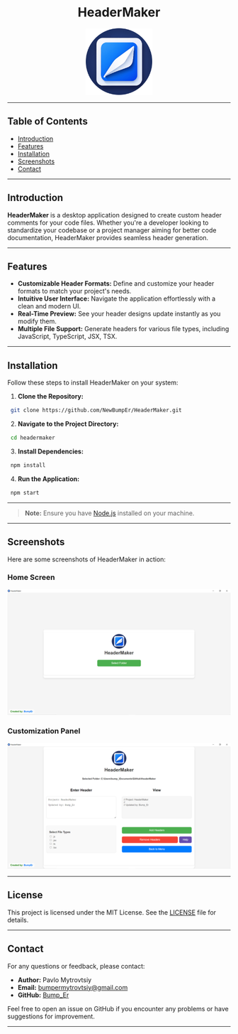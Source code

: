 <div align="center">

# HeaderMaker

</div>

<div align="center">
  <img src="app/assets/icon/icon.png" alt="HeaderMaker Logo" width="150" />
</div>

---

## Table of Contents

- [Introduction](#introduction)
- [Features](#features)
- [Installation](#installation)
- [Screenshots](#screenshots)
- [Contact](#contact)

---

## Introduction

**HeaderMaker** is a desktop application designed to create custom header comments for your
code files. Whether you're a developer looking to standardize your codebase or a project manager aiming for better code
documentation, HeaderMaker provides seamless header generation.

---

## Features

- **Customizable Header Formats:** Define and customize your header formats to match your project's needs.
- **Intuitive User Interface:** Navigate the application effortlessly with a clean and modern UI.
- **Real-Time Preview:** See your header designs update instantly as you modify them.
- **Multiple File Support:** Generate headers for various file types, including JavaScript, TypeScript, JSX, TSX.

---

## Installation

Follow these steps to install HeaderMaker on your system:

1. **Clone the Repository:**

  ```bash
   git clone https://github.com/NewBumpEr/HeaderMaker.git
   ```

2. **Navigate to the Project Directory:**

  ```bash
   cd headermaker
  ```

3. **Install Dependencies:**

  ```bash
   npm install
  ```

4. **Run the Application:**

  ```bash
   npm start
   ```

---

> **Note:** Ensure you have [Node.js](https://nodejs.org/) installed on your machine.

---

## Screenshots

Here are some screenshots of HeaderMaker in action:

### Home Screen

![Home Screen](app/assets/img/home.png)

### Customization Panel

![Customization Panel](app/assets/img/customization.png)

---

## License

This project is licensed under the MIT License. See the [LICENSE](LICENSE) file for details.

---

## Contact

For any questions or feedback, please contact:

- **Author:** Pavlo Mytrovtsiy
- **Email:** [bumpermytrovtsiy@gmail.com](mailto:bumpermytrovtsiy@gmail.com)
- **GitHub:** [Bump_Er](https://github.com/NewBumpEr)

Feel free to open an issue on GitHub if you encounter any problems or have suggestions for improvement.

---
